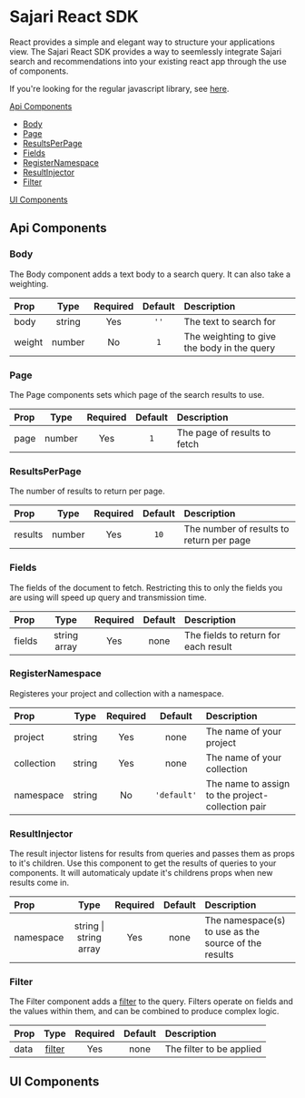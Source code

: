 # Sajari React SDK

React provides a simple and elegant way to structure your applications view. The Sajari React SDK provides a way to seemlessly integrate Sajari search and recommendations into your existing react app through the use of components.

If you're looking for the regular javascript library, see [here](https://github.com/sajari/sajari-sdk-js/).

 [Api Components](#api-components)
 * [Body](#body)
 * [Page](#page)
 * [ResultsPerPage](#resultsperpage)
 * [Fields](#fields)
 * [RegisterNamespace](#registernamespace)
 * [ResultInjector](#resultinjector)
 * [Filter](#filter)
 
 [UI Components](#ui-components)

## Api Components

### Body

The Body component adds a text body to a search query. It can also take a weighting.

| Prop | Type | Required | Default | Description |
| :-- | :-: | :-: | :-:  | :-- |
| body | string | Yes | `''` | The text to search for |
| weight | number | No | `1` | The weighting to give the body in the query |

### Page

The Page components sets which page of the search results to use.

| Prop | Type | Required | Default | Description |
| :-- | :-: | :-: | :-:  | :-- |
| page | number | Yes | `1` | The page of results to fetch |

### ResultsPerPage

The number of results to return per page.

| Prop | Type | Required | Default | Description |
| :-- | :-: | :-: | :-:  | :-- |
| results | number | Yes | `10` | The number of results to return per page |

### Fields

The fields of the document to fetch. Restricting this to only the fields you are using will speed up query and transmission time.

| Prop | Type | Required | Default | Description |
| :-- | :-: | :-: | :-:  | :-- |
| fields | string array | Yes | none | The fields to return for each result |

### RegisterNamespace

Registeres your project and collection with a namespace.

| Prop | Type | Required | Default | Description |
| :-- | :-: | :-: | :-:  | :-- |
| project | string | Yes | none | The name of your project |
| collection | string | Yes | none | The name of your collection |
| namespace | string | No | `'default'` | The name to assign to the project-collection pair |

### ResultInjector

The result injector listens for results from queries and passes them as props to it's children. Use this component to get the results of queries to your components. It will automaticaly update it's childrens props when new results come in.

| Prop | Type | Required | Default | Description |
| :-- | :-: | :-: | :-:  | :-- |
| namespace | string \| string array | Yes | none | The namespace(s) to use as the source of the results |

### Filter

The Filter component adds a [filter](https://github.com/sajari/sajari-sdk-js-10#filter) to the query. Filters operate on fields and the values within them, and can be combined to produce complex logic.

| Prop | Type | Required | Default | Description |
| :-- | :-: | :-: | :-:  | :-- |
| data | [filter](https://github.com/sajari/sajari-sdk-js-10#filter) | Yes | none | The filter to be applied |



## UI Components
